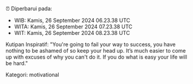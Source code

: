 ⏰ Diperbarui pada:
- WIB: Kamis, 26 September 2024 06.23.38 UTC
- WITA: Kamis, 26 September 2024 07.23.38 UTC
- WIT: Kamis, 26 September 2024 08.23.38 UTC

Kutipan Inspiratif:
"You're going to fail your way to success, you have nothing to be ashamed of so keep your head up. It’s much easier to come up with excuses of why you can't do it. If you do what is easy your life will be hard."


Kategori: motivational

